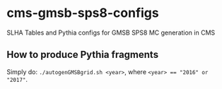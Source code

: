 # cms-gmsb-sps8-configs
SLHA Tables and Pythia configs for GMSB SPS8 MC generation in CMS

## How to produce Pythia fragments
Simply do: `./autogenGMSBgrid.sh <year>`, where `<year> == "2016" or "2017"`.
